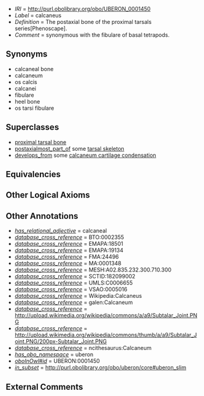  * *IRI* = http://purl.obolibrary.org/obo/UBERON_0001450
 * *Label* = calcaneus
 * *Definition* = The postaxial bone of the proximal tarsals series[Phenoscape].
 * *Comment* = synonymous with the fibulare of basal tetrapods.

## Synonyms

 * calcaneal bone
 * calcaneum
 * os calcis
 * calcanei
 * fibulare
 * heel bone
 * os tarsi fibulare

## Superclasses

 * [proximal tarsal bone](../../UBERON/79/UBERON_0011679.md)
 * [postaxialmost_part_of](../../BSPO/15/BSPO_0001115.md) some [tarsal skeleton](../../UBERON/79/UBERON_0009879.md)
 * [develops_from](../../RO/02/RO_0002202.md) some [calcaneum cartilage condensation](../../UBERON/42/UBERON_0010842.md)

## Equivalencies


## Other Logical Axioms


## Other Annotations

 * *[has_relational_adjective](../../UBPROP/07/UBPROP_0000007.md)* = calcaneal
 * *[database_cross_reference](../../ef/oboInOwl#hasDbXref.md)* = BTO:0002355
 * *[database_cross_reference](../../ef/oboInOwl#hasDbXref.md)* = EMAPA:18501
 * *[database_cross_reference](../../ef/oboInOwl#hasDbXref.md)* = EMAPA:19134
 * *[database_cross_reference](../../ef/oboInOwl#hasDbXref.md)* = FMA:24496
 * *[database_cross_reference](../../ef/oboInOwl#hasDbXref.md)* = MA:0001348
 * *[database_cross_reference](../../ef/oboInOwl#hasDbXref.md)* = MESH:A02.835.232.300.710.300
 * *[database_cross_reference](../../ef/oboInOwl#hasDbXref.md)* = SCTID:182099002
 * *[database_cross_reference](../../ef/oboInOwl#hasDbXref.md)* = UMLS:C0006655
 * *[database_cross_reference](../../ef/oboInOwl#hasDbXref.md)* = VSAO:0005016
 * *[database_cross_reference](../../ef/oboInOwl#hasDbXref.md)* = Wikipedia:Calcaneus
 * *[database_cross_reference](../../ef/oboInOwl#hasDbXref.md)* = galen:Calcaneum
 * *[database_cross_reference](../../ef/oboInOwl#hasDbXref.md)* = http://upload.wikimedia.org/wikipedia/commons/a/a9/Subtalar_Joint.PNG
 * *[database_cross_reference](../../ef/oboInOwl#hasDbXref.md)* = http://upload.wikimedia.org/wikipedia/commons/thumb/a/a9/Subtalar_Joint.PNG/200px-Subtalar_Joint.PNG
 * *[database_cross_reference](../../ef/oboInOwl#hasDbXref.md)* = ncithesaurus:Calcaneum
 * *[has_obo_namespace](../../ce/oboInOwl#hasOBONamespace.md)* = uberon
 * *[oboInOwl#id](../../id/oboInOwl#id.md)* = UBERON:0001450
 * *[in_subset](../../et/oboInOwl#inSubset.md)* = http://purl.obolibrary.org/obo/uberon/core#uberon_slim

## External Comments

